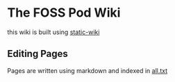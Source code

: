 # The FOSS Pod Wiki

this wiki is built using [static-wiki](https://github.com/lotabout/static-wiki)

## Editing Pages

Pages are written using markdown and indexed in [all.txt](all.txt)
